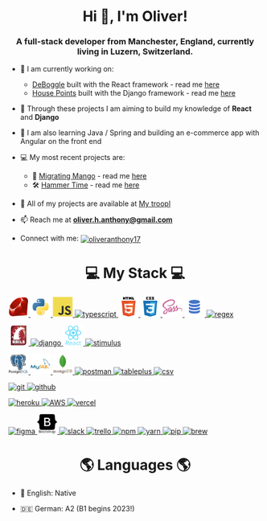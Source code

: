 <h1 align="center">Hi 👋, I'm Oliver!</h1>
<h3 align="center">A full-stack developer from Manchester, England, currently living in Luzern, Switzerland.</h3>

- 🎯 I am currently working on:
  - [DeBoggle](https://deboggle-app.vercel.app/) built with the React framework - read me [here](https://github.com/oliveranthony17/deboggle)
  - [House Points](https://fourforesthousepoints.herokuapp.com/) built with the Django framework - read me [here](https://github.com/oliveranthony17/housepoints)

- 🌱 Through these projects I am aiming to build my knowledge of **React** and **Django**
- 💸 I am also learning Java / Spring and building an e-commerce app with Angular on the front end

- 💻 My most recent projects are: 
  - 🥭 [Migrating Mango](http://www.migratingmango.me/) - read me [here](https://github.com/oliveranthony17/migrating_mango)
  - 🛠 [Hammer Time](https://hammer-time.herokuapp.com/) - read me [here](https://github.com/oliveranthony17/hammer-time-clone)

- 🚀 All of my projects are available at [My troopl](https://troopl.com/oliverhanthony)

- 📫 Reach me at **oliver.h.anthony@gmail.com**

- <p align="left">Connect with me: <a href="https://linkedin.com/in/oliveranthony17" target="blank"><img align="center" src="https://raw.githubusercontent.com/rahuldkjain/github-profile-readme-generator/master/src/images/icons/Social/linked-in-alt.svg" alt="oliveranthony17" height="30" width="40" /></a></p>


<h1 align="center">💻 My Stack 💻</h1>

<p align="left"> 
  
  <a href="https://www.ruby-lang.org/en/" target="_blank" rel="noreferrer"> <img src="https://raw.githubusercontent.com/devicons/devicon/master/icons/ruby/ruby-original.svg" alt="ruby" width="40" height="40"/> 
  </a> 
  <a href="https://www.python.org" target="_blank" rel="noreferrer"> <img src="https://raw.githubusercontent.com/devicons/devicon/master/icons/python/python-original.svg" alt="python" width="40" height="40"/> 
  </a> 
  <a href="https://developer.mozilla.org/en-US/docs/Web/JavaScript" target="_blank" rel="noreferrer"> <img src="https://raw.githubusercontent.com/devicons/devicon/master/icons/javascript/javascript-original.svg" alt="javascript" width="40" height="40"/> 
  </a> 
  <a href="https://www.typescriptlang.org/" target="_blank" rel="noreferrer"> <img src="https://upload.wikimedia.org/wikipedia/commons/4/4c/Typescript_logo_2020.svg" alt="typescript" width="40" height="40"/> 
  </a> 
  <a href="https://www.w3.org/html/" target="_blank" rel="noreferrer"> <img src="https://raw.githubusercontent.com/devicons/devicon/master/icons/html5/html5-original-wordmark.svg" alt="html5" width="40" height="40"/> 
  </a>
  <a href="https://www.w3schools.com/css/" target="_blank" rel="noreferrer"> <img src="https://raw.githubusercontent.com/devicons/devicon/master/icons/css3/css3-original-wordmark.svg" alt="css3" width="40" height="40"/> 
  </a> 
  <a href="https://sass-lang.com" target="_blank" rel="noreferrer"> <img src="https://raw.githubusercontent.com/devicons/devicon/master/icons/sass/sass-original.svg" alt="sass" width="40" height="40"/> 
  </a> 
  <a href="https://www.techtarget.com/searchdatamanagement/definition/SQL#:~:text=Structured%20Query%20Language%20(SQL)%20is,on%20the%20data%20in%20them." target="_blank" rel="noreferrer"> <img src="https://raw.githubusercontent.com/github/explore/80688e429a7d4ef2fca1e82350fe8e3517d3494d/topics/sql/sql.png" alt="sql" width="40" height="40"/> 
  </a> 
  <a href="https://en.wikipedia.org/wiki/Regular_expression" target="_blank" rel="noreferrer"> <img src="https://d2h1bfu6zrdxog.cloudfront.net/wp-content/uploads/2022/04/coderpad-regex-the-complete-guide.jpg" alt="regex" width="40" height="40"/> 
  </a> 
  
  <a href="https://rubyonrails.org" target="_blank" rel="noreferrer"> <img src="https://raw.githubusercontent.com/devicons/devicon/master/icons/rails/rails-original-wordmark.svg" alt="rails" width="40" height="40"/> 
  </a> 
  <a href="https://www.djangoproject.com/" target="_blank" rel="noreferrer"> <img src="https://cdn.worldvectorlogo.com/logos/django.svg" alt="django" width="40" height="40"/> 
  </a> 
  <a href="https://reactjs.org/" target="_blank" rel="noreferrer"> <img src="https://raw.githubusercontent.com/devicons/devicon/master/icons/react/react-original-wordmark.svg" alt="react" width="40" height="40"/> 
  </a> 
  <a href="https://stimulus.hotwired.dev/" target="_blank" rel="noreferrer"> <img src="https://bestofjs.org/logos/stimulus.dark.svg" alt="stimulus" width="40" height="40"/> 
  </a> 
  
  
  <a href="https://www.postgresql.org" target="_blank" rel="noreferrer"> <img src="https://raw.githubusercontent.com/devicons/devicon/master/icons/postgresql/postgresql-original-wordmark.svg" alt="postgresql" width="40" height="40"/> 
  </a> 
  <a href="https://www.mysql.com/" target="_blank" rel="noreferrer"> <img src="https://raw.githubusercontent.com/devicons/devicon/master/icons/mysql/mysql-original-wordmark.svg" alt="mysql" width="40" height="40"/> 
  </a> 
  <a href="https://www.mongodb.com/" target="_blank" rel="noreferrer"> <img src="https://raw.githubusercontent.com/devicons/devicon/master/icons/mongodb/mongodb-original-wordmark.svg" alt="mongodb" width="40" height="40"/> 
  </a> 
  <a href="https://postman.com" target="_blank" rel="noreferrer"> <img src="https://www.vectorlogo.zone/logos/getpostman/getpostman-icon.svg" alt="postman" width="40" height="40"/> 
  </a> 
  <a href="https://tableplus.com/" target="_blank" rel="noreferrer"> <img src="https://tableplus.com/resources/favicons/apple-icon-120x120.png" alt="tableplus" width="40" height="40"/> 
  </a> 
  <a href="https://en.wikipedia.org/wiki/Comma-separated_values" target="_blank" rel="noreferrer"> <img src="https://cdn-icons-png.flaticon.com/512/4911/4911248.png" alt="csv" width="40" height="40"/> 
  </a> 
  
  
  <a href="https://git-scm.com/" target="_blank" rel="noreferrer"> <img src="https://www.vectorlogo.zone/logos/git-scm/git-scm-icon.svg" alt="git" width="40" height="40"/> 
  </a> 
  <a href="www.github.com" target="_blank" rel="noreferrer"> <img src="https://play-lh.googleusercontent.com/PCpXdqvUWfCW1mXhH1Y_98yBpgsWxuTSTofy3NGMo9yBTATDyzVkqU580bfSln50bFU" alt="github" width="40" height="40"/> 
  </a> 
  
  <a href="https://heroku.com" target="_blank" rel="noreferrer"> <img src="https://www.vectorlogo.zone/logos/heroku/heroku-icon.svg" alt="heroku" width="40" height="40"/> 
  </a> 
  <a href="https://aws.amazon.com/" target="_blank" rel="noreferrer"> <img src="https://pbs.twimg.com/profile_images/1599829788369113089/FrdYoQ1o_400x400.jpg" alt="AWS" width="40" height="40"/> 
  </a> 
  <a href="https://vercel.com/docs" target="_blank" rel="noreferrer"> <img src="https://avatars.githubusercontent.com/u/14985020?s=200&v=4" alt="vercel" width="40" height="40"/> 
  </a> 
  
  <a href="https://www.figma.com/" target="_blank" rel="noreferrer"> <img src="https://www.vectorlogo.zone/logos/figma/figma-icon.svg" alt="figma" width="40" height="40"/> 
  </a> 
  <a href="https://getbootstrap.com" target="_blank" rel="noreferrer"> 
    <img src="https://raw.githubusercontent.com/devicons/devicon/master/icons/bootstrap/bootstrap-plain-wordmark.svg" alt="bootstrap" width="40" height="40"/> 
  </a> 
  <a href="https://slack.com/" target="_blank" rel="noreferrer"> 
    <img src="https://yt3.googleusercontent.com/ytc/AL5GRJUyNSclWVdzjF267_EFUDHth4IXcUlcQCjEfNTvSw=s900-c-k-c0x00ffffff-no-rj" alt="slack" width="40" height="40"/> 
  </a> 
  <a href="https://trello.com/" target="_blank" rel="noreferrer"> 
    <img src="https://avatars.slack-edge.com/2021-07-19/2282472048054_9a51d280179d828b3ad7_512.png" alt="trello" width="40" height="40"/> 
  </a> 
  <a href="https://www.npmjs.com/" target="_blank" rel="noreferrer"> 
    <img src="https://upload.wikimedia.org/wikipedia/commons/thumb/d/db/Npm-logo.svg/240px-Npm-logo.svg.png" alt="npm" width="40" height="40"/> 
  </a> 
  <a href="https://yarnpkg.com/" target="_blank" rel="noreferrer"> 
    <img src="https://p1.hiclipart.com/preview/1012/797/240/javascript-logo-npm-package-manager-nodejs-installation-yarn-github-bower-png-clipart.jpg" alt="yarn" width="40" height="40"/> 
  </a> 
  <a href="https://pypi.org/project/pip/" target="_blank" rel="noreferrer"> 
    <img src="https://pypi.org/static/images/logo-small.2a411bc6.svg" alt="pip" width="40" height="40"/> 
  </a> 
  <a href="https://brew.sh/" target="_blank" rel="noreferrer"> 
    <img src="https://brew.sh/assets/img/homebrew-256x256.png" alt="brew" width="40" height="40"/> 
  </a> 
  
</p>

<h1 align="center">🌎 Languages 🌎</h1>

- 🏴󠁧󠁢󠁥󠁮󠁧󠁿 English: Native

- 🇩🇪 German: A2 (B1 begins 2023!)

